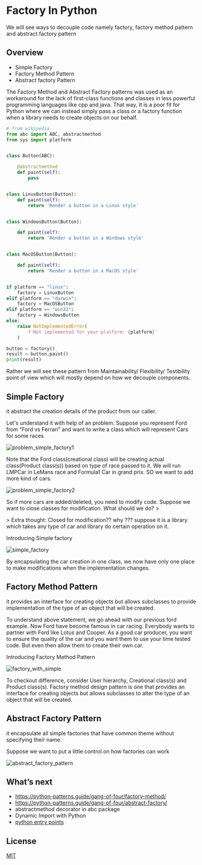 # Factory In Python

We will see ways to decouple code namely factory, factory method pattern and abstract factory pattern

## Overview

* Simple Factory
* Factory Method Pattern
* Abstract factory Pattern

The Factory Method  and Abstract Factory patterns was used as an workaround for the lack of first-class functions and classes in less powerful programming languages like cpp and java. That way, It is a poor fit for Python where we can instead simply pass a class or a factory function when a library needs to create objects on our behalf. 

```python
# from wikipedia
from abc import ABC, abstractmethod
from sys import platform


class Button(ABC):

    @abstractmethod
    def paint(self):
        pass


class LinuxButton(Button):
    def paint(self):
        return 'Render a button in a Linux style'


class WindowsButton(Button):

    def paint(self):
        return 'Render a button in a Windows style'


class MacOSButton(Button):

    def paint(self):
        return 'Render a button in a MacOS style'


if platform == "linux":
    factory = LinuxButton
elif platform == "darwin":
    factory = MacOSButton
elif platform == "win32":
    factory = WindowsButton
else:
    raise NotImplementedError(
        f'Not implemented for your platform: {platform}'
    )

button = factory()
result = button.paint()
print(result)
```

Rather we will see these pattern from Maintainability/ Flexibility/ Testibility point of view which will mostly depend on how we decouple components.

## Simple Factory

it abstract the creation details of the product from our caller. 

<p> Let's understand it with help of an problem. Suppose you represent Ford from “Ford vs Ferrari” and want to write a class which will represent Cars for some races</p>

![problem_simple_factory1](https://user-images.githubusercontent.com/4917774/87854839-30a6b180-c932-11ea-8da5-2c48004850ff.png)

<p> Note that the Ford class(creational class) will be creating actual class(Product class(s)) based on type of race passed to it. We will run LMPCar in LeMans race and Formula1 Car in grand prix. SO we want to add more kind of cars.</p>

![problem_simple_factory2](https://user-images.githubusercontent.com/4917774/87854841-32707500-c932-11ea-89c2-1ff971102252.png)


<p> So if more cars are added/deleted, you need to modify code. Suppose we want to close classes for modification. What should we do?  > </p>
> Extra thought: Closed for modification?? why ??? suppose it is a library which takes any type of car and library do certain operation on it.
<p> Introducing Simple factory</p>

![simple_factory](https://user-images.githubusercontent.com/4917774/87854851-44521800-c932-11ea-9e07-b9cfe6524a79.png)

By encapsulating the car creation in one class, we now have only one place to make modifications when the implementation changes.

## Factory Method Pattern

it provides an interface for creating objects but allows subclasses to provide implementation of the type of an object that will be created.

<p> To understand above statement, we go ahead with our previous ford example. Now Ford have become famous in car racing. Everybody wants to partner with Ford like Lotus and Cooper. As a good car producer, you want to ensure the quality of the car and you want them to use your time tested code. But even then allow them to create their own car.</p>

<p>Introducing Factory Method Pattern</p>

![factory_with_simple](https://user-images.githubusercontent.com/4917774/87855411-b37d3b80-c935-11ea-8ff2-d873696a9ada.png)

<p>To checkout difference, consider User hierarchy, Creational class(s) and Product class(s). Factory method design pattern is one that provides an interface for creating objects but allows subclasses to alter the type of an object that will be created.</p>

## Abstract Factory Pattern

it encapsulate all simple factories that have common theme without specifying their name.
<p>Suppose we want to put a little control on how factories can work</p>

![abstract_factory_pattern](https://user-images.githubusercontent.com/4917774/87855406-aeb88780-c935-11ea-911a-d1c302c80ca8.png)

## What’s next

- https://python-patterns.guide/gang-of-four/factory-method/
- https://python-patterns.guide/gang-of-four/abstract-factory/
- abstractmethod decorator in abc package
- Dynamic Import with Python
- [python entry points](https://amir.rachum.com/blog/2017/07/28/python-entry-points/)

## License
[MIT](https://choosealicense.com/licenses/mit/)

